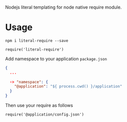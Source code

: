 Nodejs literal templating for node native require module.

# Usage

`npm i literal-require --save`

`require('literal-require')`

Add namespace to your application `package.json`

```json
{
  ...
  
  -> "namespace": {
    "@application": "${ process.cwd() }/application"
  }
}
```

Then use your require as follows

`require('@application/config.json')`
